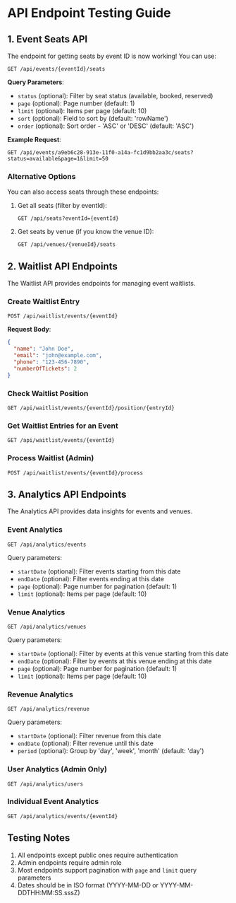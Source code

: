 # API Endpoint Testing Guide

## 1. Event Seats API

The endpoint for getting seats by event ID is now working! You can use:

```
GET /api/events/{eventId}/seats
```

**Query Parameters**:
- `status` (optional): Filter by seat status (available, booked, reserved)
- `page` (optional): Page number (default: 1)
- `limit` (optional): Items per page (default: 10)
- `sort` (optional): Field to sort by (default: 'rowName')
- `order` (optional): Sort order - 'ASC' or 'DESC' (default: 'ASC')

**Example Request**:
```
GET /api/events/a9eb6c28-913e-11f0-a14a-fc1d9bb2aa3c/seats?status=available&page=1&limit=50
```

### Alternative Options

You can also access seats through these endpoints:

1. Get all seats (filter by eventId):
   ```
   GET /api/seats?eventId={eventId}
   ```

2. Get seats by venue (if you know the venue ID):
   ```
   GET /api/venues/{venueId}/seats
   ```

## 2. Waitlist API Endpoints

The Waitlist API provides endpoints for managing event waitlists.

### Create Waitlist Entry

```
POST /api/waitlist/events/{eventId}
```

**Request Body**:
```json
{
  "name": "John Doe",
  "email": "john@example.com",
  "phone": "123-456-7890",
  "numberOfTickets": 2
}
```

### Check Waitlist Position

```
GET /api/waitlist/events/{eventId}/position/{entryId}
```

### Get Waitlist Entries for an Event

```
GET /api/waitlist/events/{eventId}
```

### Process Waitlist (Admin)

```
POST /api/waitlist/events/{eventId}/process
```

## 3. Analytics API Endpoints

The Analytics API provides data insights for events and venues.

### Event Analytics

```
GET /api/analytics/events
```

Query parameters:
- `startDate` (optional): Filter events starting from this date
- `endDate` (optional): Filter events ending at this date
- `page` (optional): Page number for pagination (default: 1)
- `limit` (optional): Items per page (default: 10)

### Venue Analytics

```
GET /api/analytics/venues
```

Query parameters:
- `startDate` (optional): Filter by events at this venue starting from this date
- `endDate` (optional): Filter by events at this venue ending at this date
- `page` (optional): Page number for pagination (default: 1)
- `limit` (optional): Items per page (default: 10)

### Revenue Analytics

```
GET /api/analytics/revenue
```

Query parameters:
- `startDate` (optional): Filter revenue from this date
- `endDate` (optional): Filter revenue until this date
- `period` (optional): Group by 'day', 'week', 'month' (default: 'day')

### User Analytics (Admin Only)

```
GET /api/analytics/users
```

### Individual Event Analytics

```
GET /api/analytics/events/{eventId}
```

## Testing Notes

1. All endpoints except public ones require authentication
2. Admin endpoints require admin role
3. Most endpoints support pagination with `page` and `limit` query parameters
4. Dates should be in ISO format (YYYY-MM-DD or YYYY-MM-DDTHH:MM:SS.sssZ)

